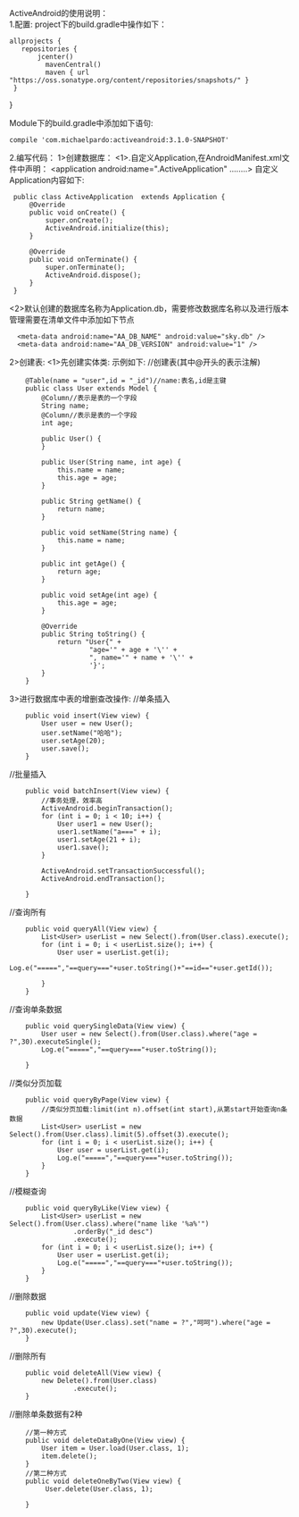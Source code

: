 ActiveAndroid的使用说明：  
1.配置:
 project下的build.gradle中操作如下：

    allprojects {
       repositories {
           jcenter()
             mavenCentral()
             maven { url "https://oss.sonatype.org/content/repositories/snapshots/" }
     }
 }

 Module下的build.gradle中添加如下语句:

    compile 'com.michaelpardo:activeandroid:3.1.0-SNAPSHOT'

2.编写代码：
  1>创建数据库：
     <1>.自定义Application,在AndroidManifest.xml文件中声明：
     <application
             android:name=".ActiveApplication"
             ........>
     </Application>
     自定义Application内容如下:

     public class ActiveApplication  extends Application {
         @Override
         public void onCreate() {
             super.onCreate();
             ActiveAndroid.initialize(this);
         }

         @Override
         public void onTerminate() {
             super.onTerminate();
             ActiveAndroid.dispose();
         }
     }

   <2>默认创建的数据库名称为Application.db，需要修改数据库名称以及进行版本管理需要在清单文件中添加如下节点

      <meta-data android:name="AA_DB_NAME" android:value="sky.db" />
      <meta-data android:name="AA_DB_VERSION" android:value="1" />
  2>创建表:
     <1>先创建实体类:
      示例如下:
        //创建表(其中@开头的表示注解)

        @Table(name = "user",id = "_id")//name:表名,id是主键
        public class User extends Model {
            @Column//表示是表的一个字段
            String name;
            @Column//表示是表的一个字段
            int age;

            public User() {
            }

            public User(String name, int age) {
                this.name = name;
                this.age = age;
            }

            public String getName() {
                return name;
            }

            public void setName(String name) {
                this.name = name;
            }

            public int getAge() {
                return age;
            }

            public void setAge(int age) {
                this.age = age;
            }

            @Override
            public String toString() {
                return "User{" +
                        "age='" + age + '\'' +
                        ", name='" + name + '\'' +
                        '}';
            }
        }

  3>进行数据库中表的增删查改操作:
        //单条插入

        public void insert(View view) {
            User user = new User();
            user.setName("哈哈");
            user.setAge(20);
            user.save();
        }
  //批量插入

        public void batchInsert(View view) {
            //事务处理，效率高
            ActiveAndroid.beginTransaction();
            for (int i = 0; i < 10; i++) {
                User user1 = new User();
                user1.setName("a===" + i);
                user1.setAge(21 + i);
                user1.save();
            }

            ActiveAndroid.setTransactionSuccessful();
            ActiveAndroid.endTransaction();

        }
  //查询所有

        public void queryAll(View view) {
            List<User> userList = new Select().from(User.class).execute();
            for (int i = 0; i < userList.size(); i++) {
                User user = userList.get(i);
                Log.e("=====","==query==="+user.toString()+"==id=="+user.getId());

            }
        }
 //查询单条数据

        public void querySingleData(View view) {
            User user = new Select().from(User.class).where("age = ?",30).executeSingle();
            Log.e("=====","==query==="+user.toString());

        }
 //类似分页加载

        public void queryByPage(View view) {
            //类似分页加载:limit(int n).offset(int start),从第start开始查询n条数据
            List<User> userList = new Select().from(User.class).limit(5).offset(3).execute();
            for (int i = 0; i < userList.size(); i++) {
                User user = userList.get(i);
                Log.e("=====","==query==="+user.toString());
            }
        }
 //模糊查询

        public void queryByLike(View view) {
            List<User> userList = new Select().from(User.class).where("name like '%a%'")
                    .orderBy("_id desc")
                    .execute();
            for (int i = 0; i < userList.size(); i++) {
                User user = userList.get(i);
                Log.e("=====","==query==="+user.toString());
            }
        }
 //删除数据

        public void update(View view) {
            new Update(User.class).set("name = ?","呵呵").where("age = ?",30).execute();
        }
  //删除所有

        public void deleteAll(View view) {
            new Delete().from(User.class)
                    .execute();
        }
  //删除单条数据有2种

        //第一种方式
        public void deleteDataByOne(View view) {
            User item = User.load(User.class, 1);
            item.delete();
        }
        //第二种方式
        public void deleteOneByTwo(View view) {
             User.delete(User.class, 1);

        }

